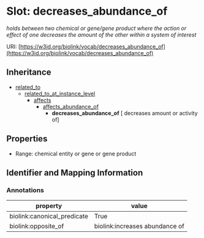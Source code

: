 # Slot: decreases_abundance_of
_holds between two chemical or gene/gene product where the action or effect of one decreases the amount of the other within a system of interest_


URI: [https://w3id.org/biolink/vocab/decreases_abundance_of](https://w3id.org/biolink/vocab/decreases_abundance_of)




## Inheritance

* [related_to](related_to.md)
    * [related_to_at_instance_level](related_to_at_instance_level.md)
        * [affects](affects.md)
            * [affects_abundance_of](affects_abundance_of.md)
                * **decreases_abundance_of** [ decreases amount or activity of]



## Properties

 * Range: chemical entity or gene or gene product



## Identifier and Mapping Information





### Annotations

| property | value |
| --- | --- |
| biolink:canonical_predicate | True |
| biolink:opposite_of | biolink:increases abundance of |


